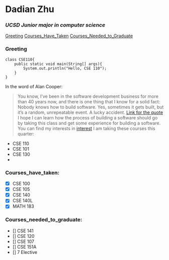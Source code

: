 # **Dadian Zhu**
### *UCSD Junior major in computer science*

[Greeting](Greeting)
[Courses_Have_Taken](Courses_have_taken)
[Courses_Needed_to_Graduate](Courses_needed_to_graduate)

### Greeting
```
class CSE110{
    public static void main(String[] args){
        System.out.println("Hello, CSE 110");
    }
}
```
In the word of Alan Cooper:
> You know, I’ve been in the software development business for more than 40 years now, and there is one thing that I know for a solid fact: Nobody knows how to build software. Yes, sometimes it gets built, but it’s a random, unrepeatable event. A lucky accident.
[Link for the quote](https://twitter.com/MrAlanCooper/status/1112136964306669570)
I hope I can learn how the process of building a software should go by taking this class and get some experience for building a software.
You can find my interests in [interest](interest.txt)
I am taking these courses this quarter:
- CSE 110
- CSE 101
- CSE 130
- 
### Courses_have_taken:
- [x] CSE 100
- [x] CSE 105
- [x] CSE 140
- [x] CSE 140L
- [x] MATH 183

### Courses_needed_to_graduate:
- [] CSE 141
- [] CSE 120
- [] CSE 107
- [] CSE 151A
- [] 7 Elective
